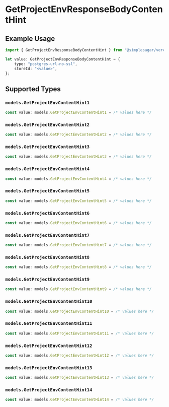 # GetProjectEnvResponseBodyContentHint

## Example Usage

```typescript
import { GetProjectEnvResponseBodyContentHint } from "@simplesagar/vercel/models/getprojectenvop.js";

let value: GetProjectEnvResponseBodyContentHint = {
    type: "postgres-url-no-ssl",
    storeId: "<value>",
};
```

## Supported Types

### `models.GetProjectEnvContentHint1`

```typescript
const value: models.GetProjectEnvContentHint1 = /* values here */
```

### `models.GetProjectEnvContentHint2`

```typescript
const value: models.GetProjectEnvContentHint2 = /* values here */
```

### `models.GetProjectEnvContentHint3`

```typescript
const value: models.GetProjectEnvContentHint3 = /* values here */
```

### `models.GetProjectEnvContentHint4`

```typescript
const value: models.GetProjectEnvContentHint4 = /* values here */
```

### `models.GetProjectEnvContentHint5`

```typescript
const value: models.GetProjectEnvContentHint5 = /* values here */
```

### `models.GetProjectEnvContentHint6`

```typescript
const value: models.GetProjectEnvContentHint6 = /* values here */
```

### `models.GetProjectEnvContentHint7`

```typescript
const value: models.GetProjectEnvContentHint7 = /* values here */
```

### `models.GetProjectEnvContentHint8`

```typescript
const value: models.GetProjectEnvContentHint8 = /* values here */
```

### `models.GetProjectEnvContentHint9`

```typescript
const value: models.GetProjectEnvContentHint9 = /* values here */
```

### `models.GetProjectEnvContentHint10`

```typescript
const value: models.GetProjectEnvContentHint10 = /* values here */
```

### `models.GetProjectEnvContentHint11`

```typescript
const value: models.GetProjectEnvContentHint11 = /* values here */
```

### `models.GetProjectEnvContentHint12`

```typescript
const value: models.GetProjectEnvContentHint12 = /* values here */
```

### `models.GetProjectEnvContentHint13`

```typescript
const value: models.GetProjectEnvContentHint13 = /* values here */
```

### `models.GetProjectEnvContentHint14`

```typescript
const value: models.GetProjectEnvContentHint14 = /* values here */
```

